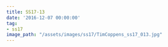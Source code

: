 ```yaml
---
title: SS17-13
date: '2016-12-07 00:00:00'
tag:
- ss17
image_path: "/assets/images/ss17/TimCoppens_ss17_013.jpg"
---
```

